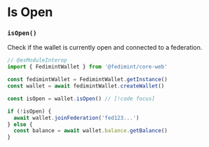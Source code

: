 # Is Open

### `isOpen()`

Check if the wallet is currently open and connected to a federation.

```ts twoslash
// @esModuleInterop
import { FedimintWallet } from '@fedimint/core-web'

const fedimintWallet = FedimintWallet.getInstance()
const wallet = await fedimintWallet.createWallet()

const isOpen = wallet.isOpen() // [!code focus]

if (!isOpen) {
  await wallet.joinFederation('fed123...')
} else {
  const balance = await wallet.balance.getBalance()
}
```
